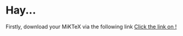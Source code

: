 # Hay...  
Firstly, download your MiKTeX via the following link 
[Click the link on !](https://miktex.org/download)

